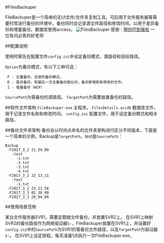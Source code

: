 #FilesBackuper

FileBackuper是一个简单的无UI文件/文件夹复制工具。可应用于文件服务器等需要时常进行备份的环境中。备份同时会记录源文件路径和修改时间，以用于差异备份和增量备份。数据库使用access。
![FilesBackuper](https://www.famio.cn/io/post/pictures/badges/master.svg "来自绯末")
感谢：[啊你吓到我啦](https://git.oschina.net/augustpluscn)  一位有问必答的好老师

##配置说明

使用时需先在配置文件``config.ini``中设定备份模式，源路径和目标路径。

``Option``为备份模式，有以下三种可选：
```
 F - 全量备份，全部的备份模式。
 D - 差异备份，和最后一次全量备份做比对，备份新增和有修改的文件。
 I - 增量备份（WIP）
```

``SourcePath``为需备份的源路径。
``TargetPath``为需要放置备份的路径。

##软件文件架构
``FileBackuper.exe`` 主程序。
``FilesDetails.accdb`` 数据库文件，用于记录文件名称和修改时间。
``config.ini`` 配置文件，用于设定备份模式和相关路径。

##备份文件夹架构
备份会以时间点命名的文件夹架构进行区分不同版本，下面是一个简单的示例，Backup是``TargetPath``，test是``SourcePath``：
```
Backup
 -F2017_3_2 21_54_00
   -test
     -1.txt
     -2.txt
     -3.txt
     -4.txt
 -F2017_3_2 22_13_21
   -test
     -1.txt
 -F2017_3_2 23_11_56
 -F2017_3_3 01_38_00
 -F2017_3_3 20_04_00
```

##使用场景范例

某台文件服务器SVR1，需要定期做文件备份，并放置SVR2上。
在SVR1上映射SVR2的备份路径作为网络驱动器``S:``，FileBackuper放置在SVR1上，并设置好``config.ini``中的``SourcePath``为SVR1的需备份文件路径，以及``TargetPath``为驱动器``S:``。
在SVR1上设定排程，每天凌晨1点执行一次FileBackuper.exe。